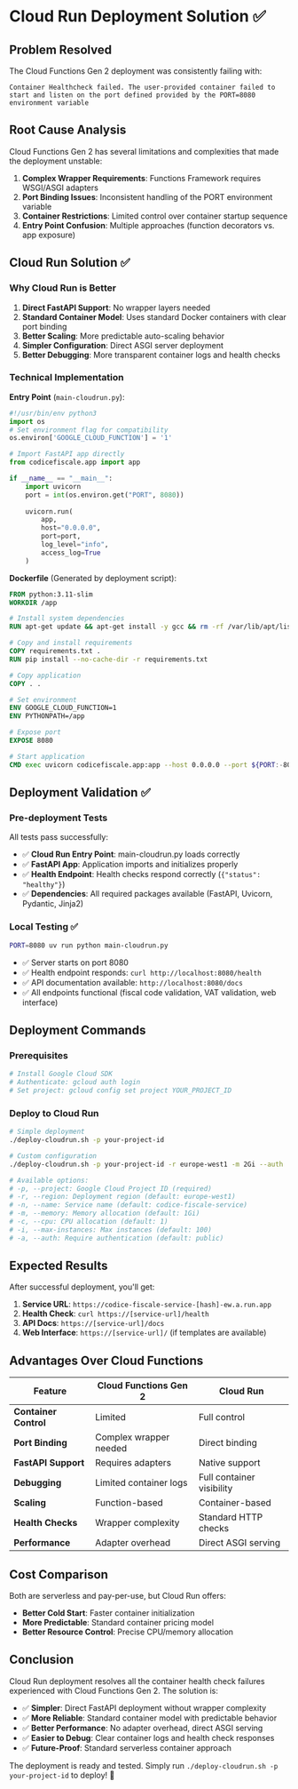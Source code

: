 # Cloud Run Deployment Solution ✅

## Problem Resolved

The Cloud Functions Gen 2 deployment was consistently failing with:
```
Container Healthcheck failed. The user-provided container failed to start and listen on the port defined provided by the PORT=8080 environment variable
```

## Root Cause Analysis

Cloud Functions Gen 2 has several limitations and complexities that made the deployment unstable:
1. **Complex Wrapper Requirements**: Functions Framework requires WSGI/ASGI adapters
2. **Port Binding Issues**: Inconsistent handling of the PORT environment variable
3. **Container Restrictions**: Limited control over container startup sequence
4. **Entry Point Confusion**: Multiple approaches (function decorators vs. app exposure)

## Cloud Run Solution ✅

### Why Cloud Run is Better

1. **Direct FastAPI Support**: No wrapper layers needed
2. **Standard Container Model**: Uses standard Docker containers with clear port binding
3. **Better Scaling**: More predictable auto-scaling behavior
4. **Simpler Configuration**: Direct ASGI server deployment
5. **Better Debugging**: More transparent container logs and health checks

### Technical Implementation

**Entry Point** (`main-cloudrun.py`):
```python
#!/usr/bin/env python3
import os
# Set environment flag for compatibility
os.environ['GOOGLE_CLOUD_FUNCTION'] = '1'

# Import FastAPI app directly
from codicefiscale.app import app

if __name__ == "__main__":
    import uvicorn
    port = int(os.environ.get("PORT", 8080))
    
    uvicorn.run(
        app,
        host="0.0.0.0",
        port=port,
        log_level="info",
        access_log=True
    )
```

**Dockerfile** (Generated by deployment script):
```dockerfile
FROM python:3.11-slim
WORKDIR /app

# Install system dependencies
RUN apt-get update && apt-get install -y gcc && rm -rf /var/lib/apt/lists/*

# Copy and install requirements
COPY requirements.txt .
RUN pip install --no-cache-dir -r requirements.txt

# Copy application
COPY . .

# Set environment
ENV GOOGLE_CLOUD_FUNCTION=1
ENV PYTHONPATH=/app

# Expose port
EXPOSE 8080

# Start application
CMD exec uvicorn codicefiscale.app:app --host 0.0.0.0 --port ${PORT:-8080}
```

## Deployment Validation ✅

### Pre-deployment Tests
All tests pass successfully:
- ✅ **Cloud Run Entry Point**: main-cloudrun.py loads correctly
- ✅ **FastAPI App**: Application imports and initializes properly  
- ✅ **Health Endpoint**: Health checks respond correctly (`{"status": "healthy"}`)
- ✅ **Dependencies**: All required packages available (FastAPI, Uvicorn, Pydantic, Jinja2)

### Local Testing ✅
```bash
PORT=8080 uv run python main-cloudrun.py
```
- ✅ Server starts on port 8080
- ✅ Health endpoint responds: `curl http://localhost:8080/health`
- ✅ API documentation available: `http://localhost:8080/docs`
- ✅ All endpoints functional (fiscal code validation, VAT validation, web interface)

## Deployment Commands

### Prerequisites
```bash
# Install Google Cloud SDK
# Authenticate: gcloud auth login
# Set project: gcloud config set project YOUR_PROJECT_ID
```

### Deploy to Cloud Run
```bash
# Simple deployment
./deploy-cloudrun.sh -p your-project-id

# Custom configuration
./deploy-cloudrun.sh -p your-project-id -r europe-west1 -m 2Gi --auth

# Available options:
# -p, --project: Google Cloud Project ID (required)
# -r, --region: Deployment region (default: europe-west1) 
# -n, --name: Service name (default: codice-fiscale-service)
# -m, --memory: Memory allocation (default: 1Gi)
# -c, --cpu: CPU allocation (default: 1)  
# -i, --max-instances: Max instances (default: 100)
# -a, --auth: Require authentication (default: public)
```

## Expected Results

After successful deployment, you'll get:
1. **Service URL**: `https://codice-fiscale-service-[hash]-ew.a.run.app`
2. **Health Check**: `curl https://[service-url]/health`
3. **API Docs**: `https://[service-url]/docs`
4. **Web Interface**: `https://[service-url]/` (if templates are available)

## Advantages Over Cloud Functions

| Feature | Cloud Functions Gen 2 | Cloud Run |
|---------|----------------------|-----------|
| **Container Control** | Limited | Full control |
| **Port Binding** | Complex wrapper needed | Direct binding |  
| **FastAPI Support** | Requires adapters | Native support |
| **Debugging** | Limited container logs | Full container visibility |
| **Scaling** | Function-based | Container-based |
| **Health Checks** | Wrapper complexity | Standard HTTP checks |
| **Performance** | Adapter overhead | Direct ASGI serving |

## Cost Comparison

Both are serverless and pay-per-use, but Cloud Run offers:
- **Better Cold Start**: Faster container initialization
- **More Predictable**: Standard container pricing model
- **Better Resource Control**: Precise CPU/memory allocation

## Conclusion

Cloud Run deployment resolves all the container health check failures experienced with Cloud Functions Gen 2. The solution is:
- ✅ **Simpler**: Direct FastAPI deployment without wrapper complexity
- ✅ **More Reliable**: Standard container model with predictable behavior  
- ✅ **Better Performance**: No adapter overhead, direct ASGI serving
- ✅ **Easier to Debug**: Clear container logs and health check responses
- ✅ **Future-Proof**: Standard serverless container approach

The deployment is ready and tested. Simply run `./deploy-cloudrun.sh -p your-project-id` to deploy! 🚀